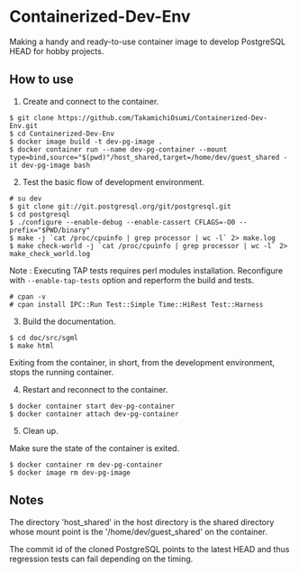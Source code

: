 # Containerized-Dev-Env

Making a handy and ready-to-use container image to develop PostgreSQL HEAD for hobby projects.

## How to use

1. Create and connect to the container.

```console
$ git clone https://github.com/TakamichiOsumi/Containerized-Dev-Env.git
$ cd Containerized-Dev-Env
$ docker image build -t dev-pg-image .
$ docker container run --name dev-pg-container --mount type=bind,source="$(pwd)"/host_shared,target=/home/dev/guest_shared -it dev-pg-image bash
```

2. Test the basic flow of development environment.

```console
# su dev
$ git clone git://git.postgresql.org/git/postgresql.git
$ cd postgresql
$ ./configure --enable-debug --enable-cassert CFLAGS=-O0 --prefix="$PWD/binary"
$ make -j `cat /proc/cpuinfo | grep processor | wc -l` 2> make.log
$ make check-world -j `cat /proc/cpuinfo | grep processor | wc -l` 2> make_check_world.log
```

Note : Executing TAP tests requires perl modules installation. Reconfigure with `--enable-tap-tests` option and reperform the build and tests.
```console
# cpan -v
# cpan install IPC::Run Test::Simple Time::HiRest Test::Harness
```

3. Build the documentation.

```console
$ cd doc/src/sgml
$ make html
```

Exiting from the container, in short, from the development environment, stops the running container.

4. Restart and reconnect to the container.

```console
$ docker container start dev-pg-container
$ docker container attach dev-pg-container
```

5. Clean up.

Make sure the state of the container is exited.

```console
$ docker container rm dev-pg-container
$ docker image rm dev-pg-image
```

## Notes

The directory 'host_shared' in the host directory is the shared directory whose mount point is the '/home/dev/guest_shared' on the container.

The commit id of the cloned PostgreSQL points to the latest HEAD and thus regression tests can fail depending on the timing.
